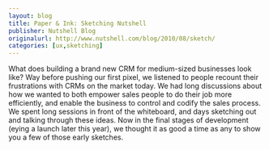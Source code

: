 ```yaml
---
layout: blog
title: Paper & Ink: Sketching Nutshell
publisher: Nutshell Blog
originalurl: http://www.nutshell.com/blog/2010/08/sketch/
categories: [ux,sketching]
---
```


What does building a brand new CRM for medium-sized businesses look like? Way before pushing our first pixel, we listened to people recount their frustrations with CRMs on the market today. We had long discussions about how we wanted to both empower sales people to do their job more efficiently, and enable the business to control and codify the sales process. We spent long sessions in front of the whiteboard, and days sketching out and talking through these ideas. Now in the final stages of development (eying a launch later this year), we thought it as good a time as any to show you a few of those early sketches.